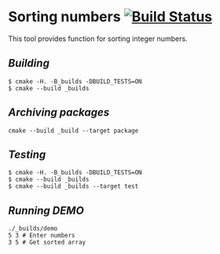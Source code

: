 # **Sorting numbers** [![Build Status](https://travis-ci.com/puchkovki/supertask.svg?branch=master)](https://travis-ci.com/puchkovki/supertask)

This tool provides function for sorting integer numbers.
## *Building*
```
$ cmake -H. -B_builds -DBUILD_TESTS=ON
$ cmake --build _builds
```
## *Archiving packages*
```
cmake --build _build --target package
```
## *Testing*
```
$ cmake -H. -B_builds -DBUILD_TESTS=ON
$ cmake --build _builds
$ cmake --build _builds --target test
```

## *Running DEMO*
```
./_builds/demo 
5 3 # Enter numbers
3 5 # Get sorted array
```
